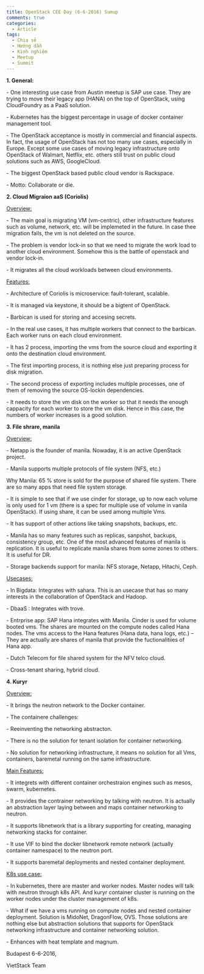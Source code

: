 ```yaml
---
title: OpenStack CEE Day (6-6-2016) Sumup
comments: true
categories:
  - Article
tags:
  - Chia sẻ
  - Hướng dẫn
  - Kinh nghiệm
  - Meetup
  - Summit
---
```

<p class="western"><b>1. General:</b></p>

<p class="western">- One interesting use case from Austin meetup is SAP use case. They are trying to move their legacy app (HANA) on the top of OpenStack, using CloudFoundry as a PaaS solution.</p>

<p class="western">- Kubernetes has the biggest percentage in usage of docker container management tool.</p>

<p class="western">- The OpenStack acceptance is mostly in commercial and financial aspects. In fact, the usage of OpenStack has not too many use cases, especially in Europe. Except some use cases of moving legacy infrastructure onto OpenStack of Walmart, Netflix, etc. others still trust on public cloud solutions such as AWS, GoogleCloud.</p>

<p class="western">- The biggest OpenStack based public cloud vendor is Rackspace.</p>

<p class="western">- Motto: Collaborate or die.</p>

<p class="western"><b>2. Cloud Migraion aaS (Coriolis)</b></p>

<p class="western"><u>Overview:</u></p>

<p class="western">- The main goal is migrating VM (vm-centric), other infrastructure features such as volume, network, etc. will be implemeted in the future. In case thee migration fails, the vm is not deleted on the source.</p>

<p class="western">- The problem is vendor lock-in so that we need to migrate the work load to another cloud environment. Somehow this is the battle of openstack and vendor lock-in.</p>

<p class="western">- It migrates all the cloud workloads between cloud environments.</p>

<p class="western"><u>Features:</u></p>

<p class="western">- Architecture of Coriolis is microservice: fault-tolerant, scalable.</p>

<p class="western">- It is managed via keystone, it should be a bigtent of OpenStack.</p>

<p class="western">- Barbican is used for storing and accesing secrets.</p>

<p class="western">- In the real use cases, it has multiple workers that connect to the barbican. Each worker runs on each cloud environment.</p>

<p class="western">- It has 2 process, importing the vms from the source cloud and exporting it onto the destination cloud environment.</p>

<p class="western">- The first importing process, it is nothing else just preparing process for disk migration.</p>

<p class="western">- The second process of exporting includes multiple processes, one of them of removing the source OS-lockin dependencies.</p>

<p class="western">- It needs to store the vm disk on the worker so that it needs the enough cappacity for each worker to store the vm disk. Hence in this case, the numbers of worker increases is a good solution.</p>

<p class="western"><b>3. File shrare, manila</b></p>

<p class="western"><u>Overview:</u></p>

<p class="western">- Netapp is the founder of manila. Nowaday, it is an active OpenStack project.</p>

<p class="western">- Manila supports multiple protocols of file system (NFS, etc.)</p>

<p class="western">Why Manila: 65 % store is sold for the purpose of shared file system. There are so many apps that need file system storage.</p>

<p class="western">- It is simple to see that if we use cinder for storage, up to now each volume is only used for 1 vm (there is a spec for multiple use of volume in vanila OpenStack). If using share, it can be used among multiple Vms.</p>

<p class="western">- It has support of other actions like taking snapshots, backups, etc.</p>

<p class="western">- Manila has so many features such as replicas, sanpshot, backups, consistency group, etc. One of the most advanced features of manila is replication. It is useful to replicate manila shares from some zones to others. It is useful for DR.</p>

<p class="western">- Storage backends support for manila: NFS storage, Netapp, Hitachi, Ceph.</p>

<p class="western"><u>Usecases:</u></p>

<p class="western">- In Bigdata: Integrates with sahara. This is an usecase that has so many interests in the collaboration of OpenStack and Hadoop.</p>

<p class="western">- DbaaS : Integrates with trove.</p>

<p class="western">- Entrprise app: SAP Hana integrates with Manila. Cinder is used for volume booted vms. The shares are mounted on the compute nodes called Hana nodes. The vms access to the Hana features (Hana data, hana logs, etc.) – They are actually are shares of manila that provide the fuctionalitiies of Hana app.</p>

<p class="western">- Dutch Telecom for file shared system for the NFV telco cloud.</p>

<p class="western">- Cross-tenant sharing, hybrid cloud.</p>

<p class="western"><b>4. Kuryr</b></p>

<p class="western"><u>Overview:</u></p>

<p class="western">- It brings the neutron network to the Docker container.</p>

<p class="western">- The containere challenges:</p>

<p class="western">- Reeinventing the networking abstracton.</p>

<p class="western">- There is no the solution for tenant isolation for container networking.</p>

<p class="western">- No solution for networking infrastructure, it means no solution for all Vms, containers, baremetal running on the same infrastructure.</p>

<p class="western"><u>Main Features:</u></p>

<p class="western">- It integrets with different container orchestraion engines such as mesos, swarm, kubernetes.</p>

<p class="western">- It provides the contrainer networking by talking with neutron. It is actually an abstraction layer laying between and maps container networking to neutron.</p>

<p class="western">- It supports libnetwork that is a library supporting for creating, managing networking stacks for container.</p>

<p class="western">- It use VIF to bind the docker libnetwork remote network (actually container namespace) to the neutron port.</p>

<p class="western">- It supports baremetal deployments and nested container deployment.</p>

<p class="western"><u>K8s use case:</u></p>

<p class="western">- In kubernetes, there are master and worker nodes. Master nodes will talk with neutron through k8s API. And kuryr container cluster is running on the worker nodes under the cluster management of k8s.</p>

<p class="western">- What if we have a vms running on compute nodes and nested container deployment. Solution is MidoNet, DragonFlow, OVS. Those solutions are nothing else but abstraction solutions that supports for OpenStack networking infrastructure and container networking solution.</p>

<p class="western">- Enhances with heat template and magnum.</p>

<p class="western"></p>

<p class="western">Budapest 6-6-2016,</p>

<p class="western">VietStack Team</p>
